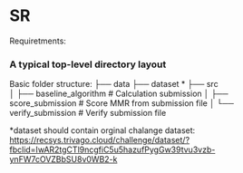 # SR

Requiretments:

### A typical top-level directory layout
Basic folder structure:
├── data
├── dataset *
├── src                  
│   ├── baseline_algorithm               # Calculation submission
│   ├── score_submission                 # Score MMR from submission file
│   └── verify_submission                # Verify submission file

*dataset should contain orginal chalange dataset:
https://recsys.trivago.cloud/challenge/dataset/?fbclid=IwAR2tgCTl9ncgfiC5u5hazufPygGw39tvu3vzb-ynFW7cOVZBbSU8v0WB2-k
